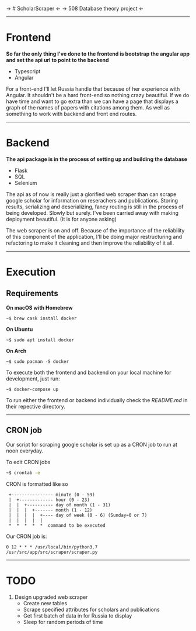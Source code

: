 -> # ScholarScraper <-
-> 508 Database theory project <-

-------------

# Frontend

**So far the only thing I've done to the frontend is bootstrap the angular app and set the api url to point to the backend**

- Typescript
- Angular

For a front-end I'll let Russia handle that because of her experience with Angular.
It shouldn't be a hard front-end so nothing crazy beautiful. If we do have time and
want to go extra than we can have a page that displays a graph of the names of papers
with citations among them. As well as something to work with backend and front end routes.

-------------

# Backend

**The api package is in the process of setting up and building the database**

- Flask
- SQL
- Selenium

The api as of now is really just a glorified web scraper than can scrape google scholar for information on reserachers and publications.
Storing results, serializing and deserializing, fancy routing is still in the process of being developed. Slowly but surely.
I've been carried away with making deployment beautiful. (It is for anyone asking)

The web scraper is on and off. Because of the importance of the reliability of this component of the application, I'll be doing
major restructuring and refactoring to make it cleaning and then improve the reliability of it all.

--------------

# Execution

## Requirements

**On macOS with Homebrew**
```
~$ brew cask install docker
```

**On Ubuntu**
```
~$ sudo apt install docker
```

**On Arch**
```
~$ sudo pacman -S docker
```

To execute both the frontend and backend on your local machine for development,
just run:

```
~$ docker-compose up
```

To run either the frontend or backend individually
check the *README.md* in their repective directory.

------------------------

## CRON job

Our script for scraping google scholar is set up as a CRON job to run at noon everyday.

To edit CRON jobs
```sh
~$ crontab -e
```

CRON is formatted like so
```
 +---------------- minute (0 - 59)
 |  +------------- hour (0 - 23)
 |  |  +---------- day of month (1 - 31)
 |  |  |  +------- month (1 - 12)
 |  |  |  |  +---- day of week (0 - 6) (Sunday=0 or 7)
 |  |  |  |  |
 *  *  *  *  *  command to be executed
 ```

 Our CRON job is:
 ```
0 12 * * * /usr/local/bin/python3.7 /usr/src/app/src/scraper/scraper.py
 ```

 ---------------------------

# TODO

1. Design upgraded web scraper
    - Create new tables
    - Scrape specified attributes for scholars and publications
    - Get first batch of data in for Russia to display
    - Sleep for random periods of time




